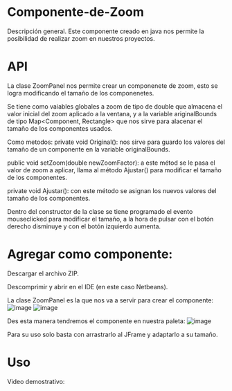 # Componente-de-Zoom

Descripción general.
Este componente creado en java nos permite la posibilidad de realizar zoom en nuestros proyectos.

# API
La clase ZoomPanel nos permite crear un componenete de zoom, esto se logra modificando el tamaño de los componenetes.

Se tiene como vaiables globales a zoom  de tipo de double que almacena el valor inicial del zoom aplicado a la ventana, y a la variable ariginalBounds de tipo Map<Component, Rectangle> que nos sirve para alacenar el tamaño de los componentes usados.


Como metodos:
private void Original(): nos sirve para guardo los valores del tamaño de un componente en la variable originalBounds.

public void setZoom(double newZoomFactor): a este métod se le pasa el valor de zoom a aplicar, llama al método Ajustar() para modificar el tamaño de los componentes.

private void Ajustar(): con este método se asignan los nuevos valores del tamaño de los componentes.



Dentro del constructor de la clase se tiene programado el evento mouseclicked para modificar el tamaño, a la hora de pulsar con el botón derecho disminuye y con el botón izquierdo aumenta.

# Agregar como componente:

Descargar el archivo ZIP.

Descomprimir y abrir en el IDE (en este caso Netbeans).

La clase ZoomPanel es la que nos va a servir para crear el componente:
![image](https://github.com/user-attachments/assets/5c49336e-570c-4f9f-93f8-8b1c4de52936)
![image](https://github.com/user-attachments/assets/4c38202a-27cd-4566-9cbf-7132419c3e8a)


Des esta manera tendremos el componente en nuestra paleta:
![image](https://github.com/user-attachments/assets/b9320ff6-521a-4812-85ab-7bc7e91b8c04)

Para su uso solo basta con arrastrarlo al JFrame y adaptarlo a su tamaño.

# Uso
Video demostrativo:









